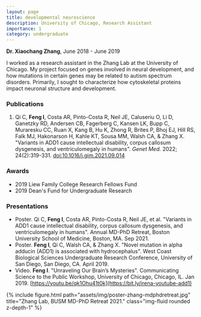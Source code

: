 ```yaml
---
layout: page
title: developmental neuroscience
description: University of Chicago, Research Assistant
importance: 1
category: undergraduate
---
```


**Dr. Xiaochang Zhang**, June 2018 - June 2019

I worked as a research assistant in the Zhang Lab at the University of Chicago. My project focused on genes involved in neural development, and how mutations in certain genes may be related to autism spectrum disorders. Primarily, I sought to characterize how cytoskeletal proteins impact neuronal structure and development.


### Publications

1. Qi C, **Feng I**, Costa AR, Pinto-Costa R, Neil JE, Caluseriu O, Li D, Ganetzky RD, Andersen CB, Fagerberg C, Kansen LK, Bupp C, Muraresku CC, Ruan X, Kang B, Hu K, Zhong R, Brites P, Bhoj EJ, Hill RS, Falk MJ, Hakonarson H, Kahle KT, Sousa MM, Walsh CA, & Zhang X. "Variants in ADD1 cause intellectual disability, corpus callosum dysgenesis, and ventriculomegaly in humans". *Genet Med.* 2022; 24(2):319-331. [doi:10.1016/j.gim.2021.09.014](https://doi.org/10.1016/j.gim.2021.09.014)


### Awards

- 2019 Liew Family College Research Fellows Fund
- 2019 Dean's Fund for Undergraduate Research


### Presentations

- Poster. Qi C, **Feng I**, Costa AR, Pinto-Costa R, Neil JE, et al. "Variants in ADD1 cause intellectual disability, corpus callosum dysgenesis, and ventriculomegaly in humans". Annual MD-PhD Retreat, Boston University School of Medicine, Boston, MA. Sep 2021.
- Poster. **Feng I**, Qi C, Walsh CA, & Zhang X. "Novel mutation in alpha adducin (ADD1) is associated with hydrocephalus". West Coast Biological Sciences Undergraduate Research Conference, University of San Diego, San Diego, CA. April 2019.
- Video. **Feng I**. "Unraveling Our Brain’s Mysteries". Communicating Science to the Public Workshop, University of Chicago, Chicago, IL. Jan 2019. [https://youtu.be/qk1Ohu41t0k](https://bit.ly/irena-youtube-add1)

<div class="row">
    <div class="col-sm mt-3 mt-md-0">
        {% include figure.html path="assets/img/poster-zhang-mdphdretreat.jpg" title="Zhang Lab, BUSM MD-PhD Retreat 2021." class="img-fluid rounded z-depth-1" %}
    </div>
</div>